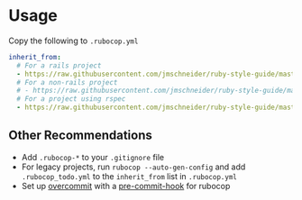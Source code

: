 # Usage

Copy the following to `.rubocop.yml`
```yaml
inherit_from:
  # For a rails project
  - https://raw.githubusercontent.com/jmschneider/ruby-style-guide/master/rails.yml
  # For a non-rails project
  # - https://raw.githubusercontent.com/jmschneider/ruby-style-guide/master/ruby.yml
  # For a project using rspec
  - https://raw.githubusercontent.com/jmschneider/ruby-style-guide/master/rspec.yml 
```

## Other Recommendations

- Add `.rubocop-*` to your `.gitignore` file
- For legacy projects, run `rubocop --auto-gen-config` and add `.rubocop_todo.yml` to the `inherit_from` list in `.rubocop.yml`
- Set up [overcommit](https://github.com/brigade/overcommit) with a [pre-commit-hook](http://rubocop.readthedocs.io/en/latest/integration_with_other_tools/#git-pre-commit-hook-integration) for rubocop